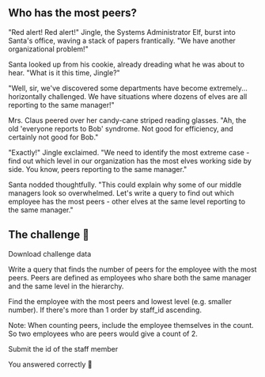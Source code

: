 ## Who has the most peers?

"Red alert! Red alert!" Jingle, the Systems Administrator Elf, burst into Santa's office, waving a stack of papers frantically. "We have another organizational problem!"

Santa looked up from his cookie, already dreading what he was about to hear. "What is it this time, Jingle?"

"Well, sir, we've discovered some departments have become extremely... horizontally challenged. We have situations where dozens of elves are all reporting to the same manager!"

Mrs. Claus peered over her candy-cane striped reading glasses. "Ah, the old 'everyone reports to Bob' syndrome. Not good for efficiency, and certainly not good for Bob."

"Exactly!" Jingle exclaimed. "We need to identify the most extreme case - find out which level in our organization has the most elves working side by side. You know, peers reporting to the same manager."

Santa nodded thoughtfully. "This could explain why some of our middle managers look so overwhelmed. Let's write a query to find out which employee has the most peers - other elves at the same level reporting to the same manager."

## The challenge 🎁

Download challenge data

Write a query that finds the number of peers for the employee with the most peers. Peers are defined as employees who share both the same manager and the same level in the hierarchy.

Find the employee with the most peers and lowest level (e.g. smaller number). If there's more than 1 order by staff_id ascending.

Note: When counting peers, include the employee themselves in the count. So two employees who are peers would give a count of 2.

Submit the id of the staff member


You answered correctly 🎉